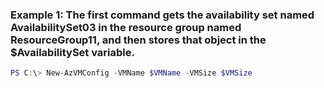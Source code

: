 ### Example 1: The first command gets the availability set named AvailabilitySet03 in the resource group named ResourceGroup11, and then stores that object in the $AvailabilitySet variable.
```powershell
PS C:\> New-AzVMConfig -VMName $VMName -VMSize $VMSize
```

